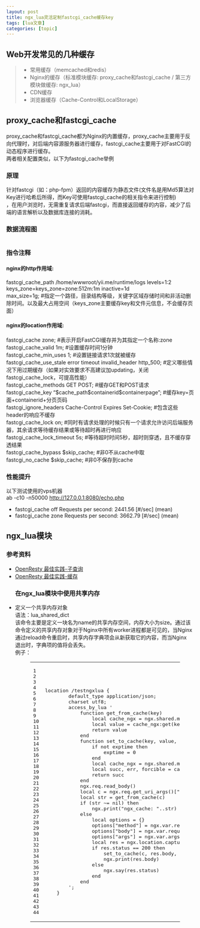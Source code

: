 ```yaml
---
layout: post
title: ngx_lua灵活定制fastcgi_cache缓存key 
tags: [lua文章]
categories: [topic]
---
```

<h2 id="Web开发常见的几种缓存"><a href="#Web开发常见的几种缓存" class="headerlink" title="Web开发常见的几种缓存"></a>Web开发常见的几种缓存</h2><blockquote>
<ul>
<li>常用缓存（memcached和redis）</li>
<li>Nginx的缓存（标准模块缓存: proxy_cache和fastcgi_cache / 第三方模块做缓存: ngx_lua）</li>
<li>CDN缓存</li>
<li>浏览器缓存（Cache-Control和LocalStorage）</li>
</ul>
</blockquote>
<h2 id="proxy-cache和fastcgi-cache"><a href="#proxy-cache和fastcgi-cache" class="headerlink" title="proxy_cache和fastcgi_cache"></a>proxy_cache和fastcgi_cache</h2><p>proxy_cache和fastcgi_cache都为Nginx的内置缓存，proxy_cache主要用于反向代理时，对后端内容源服务器进行缓存，fastcgi_cache主要用于对FastCGI的动态程序进行缓存。<br/>两者相关配置类似，以下为fastcgi_cache举例</p>
<h3 id="原理"><a href="#原理" class="headerlink" title="原理"></a>原理</h3><p>  针对fastcgi（如：php-fpm）返回的内容缓存为静态文件(文件名是用Md5算法对Key进行哈希后所得，而Key可使用fastcgi_cache的相关指令来进行控制)<br/>，在用户浏览时，无需重复请求后端fastcgi，而直接返回缓存的内容，减少了后端的语言解析以及数据库连接的消耗。</p>
<h3 id="数据流程图"><a href="#数据流程图" class="headerlink" title="数据流程图"></a>数据流程图</h3><p><img src="https://sohow.cc//images/http_process.png" alt=""/></p>
<h3 id="指令注释"><a href="#指令注释" class="headerlink" title="指令注释"></a>指令注释</h3><h4 id="nginx的http作用域"><a href="#nginx的http作用域" class="headerlink" title="nginx的http作用域:"></a>nginx的http作用域:</h4><p>fastcgi_cache_path /home/wwwroot/yii.me/runtime/logs levels=1:2 keys_zone=keys_zone=zone:512m:1m inactive=1d<br/>max_size=1g; #指定一个路径，目录结构等级，关键字区域存储时间和非活动删除时间。以及最大占用空间（keys_zone主要缓存key和文件元信息，不会缓存页面）</p>
<h4 id="nginx的location作用域"><a href="#nginx的location作用域" class="headerlink" title="nginx的location作用域:"></a>nginx的location作用域:</h4><p>fastcgi_cache zone;                                              #表示开启FastCGI缓存并为其指定一个名称:zone<br/>fastcgi_cache_valid 1m;                                         #设置缓存时间1分钟<br/>fastcgi_cache_min_uses  1;                                      #设置链接请求1次就被缓存<br/>fastcgi_cache_use_stale error  timeout invalid_header http_500; #定义哪些情况下用过期缓存（如果对实效要求不高建议加updating，关闭fastcgi_cache_lock，可提高性能）<br/>fastcgi_cache_methods GET POST;                                 #缓存GET和POST请求<br/>fastcgi_cache_key “$cache_path$containerid$containerpage”;      #缓存key=页面+containerid+分页页码<br/>fastcgi_ignore_headers Cache-Control Expires Set-Cookie;         #包含这些header的响应不缓存<br/>fastcgi_cache_lock on;                                          #同时有请求处理的时候只有一个请求允许访问后端服务器，其余请求等待缓存结果或等待超时再进行响应<br/>fastcgi_cache_lock_timeout 5s;                                  #等待超时时间5秒，超时则穿透，且不缓存穿透结果<br/>fastcgi_cache_bypass $skip_cache;                               #非0不从cache中取<br/>fastcgi_no_cache $skip_cache;                                   #非0不保存到cache</p>
<h3 id="性能提升"><a href="#性能提升" class="headerlink" title="性能提升"></a>性能提升</h3><p>以下测试使用的vps机器<br/>ab -c10 -n50000 <a href="http://127.0.0.1:8080/echo.php" target="_blank" rel="external noopener noreferrer">http://127.0.0.1:8080/echo.php</a></p>
<ul>
<li>fastcgi_cache off Requests per second:    2441.56 [#/sec] (mean)</li>
<li>fastcgi_cache zone Requests per second:    3662.79 [#/sec] (mean)</li>
</ul>
<h2 id="ngx-lua模块"><a href="#ngx-lua模块" class="headerlink" title="ngx_lua模块"></a>ngx_lua模块</h2><h3 id="参考资料"><a href="#参考资料" class="headerlink" title="参考资料"></a>参考资料</h3><ul>
<li><a href="http://wiki.jikexueyuan.com/project/openresty/openresty/sub_request.html" target="_blank" rel="external noopener noreferrer">OpenResty 最佳实践-子查询</a></li>
<li><a href="http://wiki.jikexueyuan.com/project/openresty/ngx_lua/cache.html" target="_blank" rel="external noopener noreferrer">OpenResty 最佳实践-缓存</a><h3 id="在ngx-lua模块中使用共享内存"><a href="#在ngx-lua模块中使用共享内存" class="headerlink" title="在ngx_lua模块中使用共享内存"></a>在ngx_lua模块中使用共享内存</h3></li>
<li>定义一个共享内存对象<br/>语法：lua_shared_dict <name> <size><br/>该命令主要是定义一块名为name的共享内存空间，内存大小为size。通过该命令定义的共享内存对象对于Nginx中所有worker进程都是可见的，当Nginx通过reload命令重启时，共享内存字典项会从新获取它的内容，而当Nginx<br/>退出时，字典项的值将会丢失。<br/>例子：<figure class="highlight plain"><table><tbody><tr><td class="gutter"><pre><div class="line">1</div><div class="line">2</div><div class="line">3</div><div class="line">4</div><div class="line">5</div><div class="line">6</div><div class="line">7</div><div class="line">8</div><div class="line">9</div><div class="line">10</div><div class="line">11</div><div class="line">12</div><div class="line">13</div><div class="line">14</div><div class="line">15</div><div class="line">16</div><div class="line">17</div><div class="line">18</div><div class="line">19</div><div class="line">20</div><div class="line">21</div><div class="line">22</div><div class="line">23</div><div class="line">24</div><div class="line">25</div><div class="line">26</div><div class="line">27</div><div class="line">28</div><div class="line">29</div><div class="line">30</div><div class="line">31</div><div class="line">32</div><div class="line">33</div><div class="line">34</div><div class="line">35</div><div class="line">36</div><div class="line">37</div><div class="line">38</div><div class="line">39</div><div class="line">40</div><div class="line">41</div><div class="line">42</div><div class="line">43</div><div class="line">44</div></pre></td><td class="code"><pre><div class="line">location /testngxlua {</div><div class="line">        default_type application/json;</div><div class="line">        charset utf8;</div><div class="line"></div><div class="line">        access_by_lua &#39;</div><div class="line">            function get_from_cache(key)</div><div class="line">                local cache_ngx = ngx.shared.my_cache</div><div class="line">                local value = cache_ngx:get(key)</div><div class="line">                return value</div><div class="line">            end</div><div class="line"></div><div class="line">            function set_to_cache(key, value, exptime)</div><div class="line">                if not exptime then</div><div class="line">                    exptime = 0</div><div class="line">                end</div><div class="line"></div><div class="line">                local cache_ngx = ngx.shared.my_cache</div><div class="line">                local succ, err, forcible = cache_ngx:set(key, value, exptime)</div><div class="line">                return succ</div><div class="line">            end</div><div class="line"></div><div class="line">            ngx.req.read_body()</div><div class="line">            local c = ngx.req.get_uri_args()[&#34;c&#34;] or &#34;&#34;</div><div class="line">            local str = get_from_cache(c)</div><div class="line"></div><div class="line">            if (str ~= nil) then</div><div class="line">                ngx.print(&#34;ngx_cache: &#34;..str)</div><div class="line">            else</div><div class="line">                local options = {}</div><div class="line">                options[&#34;method&#34;] = ngx.var.request_method == &#34;GET&#34; and ngx.HTTP_GET or ngx.HTTP_POST</div><div class="line">                options[&#34;body&#34;] = ngx.var.request_body</div><div class="line">                options[&#34;args&#34;] = ngx.var.args</div><div class="line">                local res = ngx.location.capture(&#34;/index.php&#34;..ngx.var.uri, options)</div><div class="line">                if res.status == 200 then</div><div class="line">                    set_to_cache(c, res.body, 300)</div><div class="line">                    ngx.print(res.body)</div><div class="line">                else</div><div class="line">                    ngx.say(res.status)</div><div class="line">                end</div><div class="line">            end</div><div class="line">        &#39;;</div><div class="line"></div><div class="line"></div><div class="line">    }</div></pre></td></tr></tbody></table></figure>
</size></name></li>
</ul>